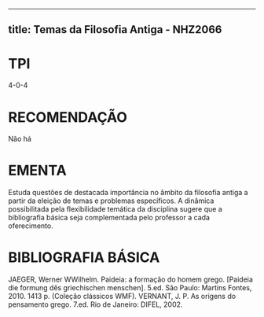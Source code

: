 
---
title: Temas da Filosofia Antiga - NHZ2066 
---

# TPI

4-0-4

# RECOMENDAÇÃO

Não há

# EMENTA

Estuda questões de destacada importância no âmbito da filosofia antiga a partir da eleição de temas e problemas específicos. A dinâmica possibilitada pela flexibilidade temática da disciplina sugere que a bibliografia básica seja complementada pelo professor a cada oferecimento.

# BIBLIOGRAFIA BÁSICA

JAEGER, Werner WWilhelm. Paideia: a formação do homem grego. [Paideia die formung dês griechischen menschen]. 5.ed. São Paulo: Martins Fontes, 2010. 1413 p. (Coleção clássicos WMF).
VERNANT, J. P. As origens do pensamento grego. 7.ed. Rio de Janeiro: DIFEL, 2002.
        
